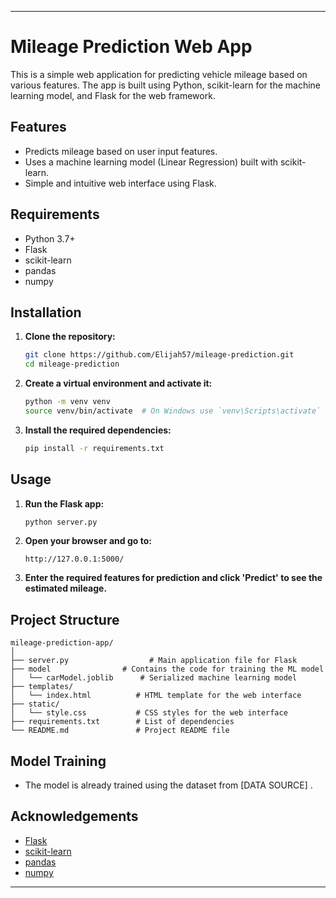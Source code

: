
---

# Mileage Prediction Web App

This is a simple web application for predicting vehicle mileage based on various features. The app is built using Python, scikit-learn for the machine learning model, and Flask for the web framework.

## Features

- Predicts mileage based on user input features.
- Uses a machine learning model (Linear Regression) built with scikit-learn.
- Simple and intuitive web interface using Flask.

## Requirements

- Python 3.7+
- Flask
- scikit-learn
- pandas
- numpy

## Installation

1. **Clone the repository:**

   ```bash
   git clone https://github.com/Elijah57/mileage-prediction.git
   cd mileage-prediction
   ```

2. **Create a virtual environment and activate it:**

   ```bash
   python -m venv venv
   source venv/bin/activate  # On Windows use `venv\Scripts\activate`
   ```

3. **Install the required dependencies:**

   ```bash
   pip install -r requirements.txt
   ```

## Usage

1. **Run the Flask app:**

   ```bash
   python server.py
   ```

2. **Open your browser and go to:**

   ```
   http://127.0.0.1:5000/
   ```

3. **Enter the required features for prediction and click 'Predict' to see the estimated mileage.**

## Project Structure

```
mileage-prediction-app/
│
├── server.py                  # Main application file for Flask
├── model                # Contains the code for training the ML model
│   └── carModel.joblib      # Serialized machine learning model
├── templates/
│   └── index.html          # HTML template for the web interface
├── static/
│   └── style.css           # CSS styles for the web interface             
├── requirements.txt        # List of dependencies
└── README.md               # Project README file
```

## Model Training

- The model is already trained using the dataset from [DATA SOURCE] .



## Acknowledgements

- [Flask](https://flask.palletsprojects.com/)
- [scikit-learn](https://scikit-learn.org/)
- [pandas](https://pandas.pydata.org/)
- [numpy](https://numpy.org/)

---
